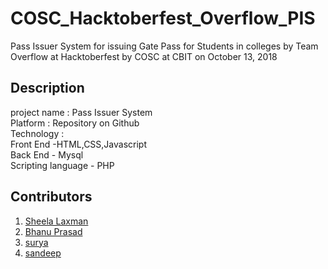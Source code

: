 # COSC_Hacktoberfest_Overflow_PIS
Pass Issuer System for issuing Gate Pass for Students in colleges by Team Overflow at Hacktoberfest by COSC at CBIT on October 13, 2018
## Description
 project name : Pass Issuer System\
 Platform : Repository on Github\
 Technology : \
 Front End -HTML,CSS,Javascript\
 Back End - Mysql\
 Scripting language - PHP





## Contributors

1. [Sheela Laxman](https://github.com/sheelalaxman)
1. [Bhanu Prasad](https://github.com/scynit)
1. [surya](https://github.com/dutasuryaprakash)
1. [sandeep](https://github.com/sanjusandyaj)

